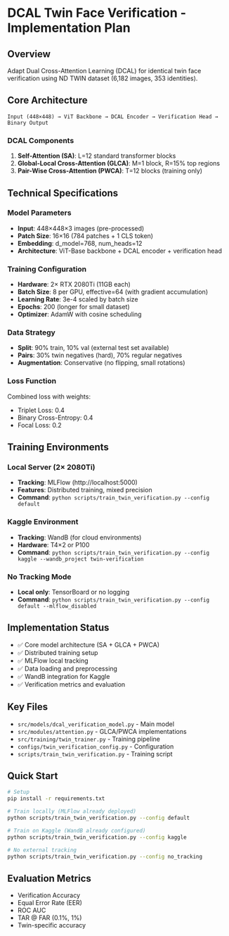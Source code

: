 # DCAL Twin Face Verification - Implementation Plan

## Overview
Adapt Dual Cross-Attention Learning (DCAL) for identical twin face verification using ND TWIN dataset (6,182 images, 353 identities).

## Core Architecture
```
Input (448×448) → ViT Backbone → DCAL Encoder → Verification Head → Binary Output
```

### DCAL Components
1. **Self-Attention (SA)**: L=12 standard transformer blocks
2. **Global-Local Cross-Attention (GLCA)**: M=1 block, R=15% top regions
3. **Pair-Wise Cross-Attention (PWCA)**: T=12 blocks (training only)

## Technical Specifications

### Model Parameters
- **Input**: 448×448×3 images (pre-processed)
- **Patch Size**: 16×16 (784 patches + 1 CLS token)
- **Embedding**: d_model=768, num_heads=12
- **Architecture**: ViT-Base backbone + DCAL encoder + verification head

### Training Configuration
- **Hardware**: 2× RTX 2080Ti (11GB each)
- **Batch Size**: 8 per GPU, effective=64 (with gradient accumulation)
- **Learning Rate**: 3e-4 scaled by batch size
- **Epochs**: 200 (longer for small dataset)
- **Optimizer**: AdamW with cosine scheduling

### Data Strategy
- **Split**: 90% train, 10% val (external test set available)
- **Pairs**: 30% twin negatives (hard), 70% regular negatives
- **Augmentation**: Conservative (no flipping, small rotations)

### Loss Function
Combined loss with weights:
- Triplet Loss: 0.4
- Binary Cross-Entropy: 0.4  
- Focal Loss: 0.2

## Training Environments

### Local Server (2× 2080Ti)
- **Tracking**: MLFlow (http://localhost:5000)
- **Features**: Distributed training, mixed precision
- **Command**: `python scripts/train_twin_verification.py --config default`

### Kaggle Environment
- **Tracking**: WandB (for cloud environments)
- **Hardware**: T4×2 or P100
- **Command**: `python scripts/train_twin_verification.py --config kaggle --wandb_project twin-verification`

### No Tracking Mode
- **Local only**: TensorBoard or no logging
- **Command**: `python scripts/train_twin_verification.py --config default --mlflow_disabled`

## Implementation Status
- ✅ Core model architecture (SA + GLCA + PWCA)
- ✅ Distributed training setup
- ✅ MLFlow local tracking
- ✅ Data loading and preprocessing
- ✅ WandB integration for Kaggle
- ✅ Verification metrics and evaluation

## Key Files
- `src/models/dcal_verification_model.py` - Main model
- `src/modules/attention.py` - GLCA/PWCA implementations  
- `src/training/twin_trainer.py` - Training pipeline
- `configs/twin_verification_config.py` - Configuration
- `scripts/train_twin_verification.py` - Training script

## Quick Start
```bash
# Setup
pip install -r requirements.txt

# Train locally (MLFlow already deployed)
python scripts/train_twin_verification.py --config default

# Train on Kaggle (WandB already configured)
python scripts/train_twin_verification.py --config kaggle

# No external tracking
python scripts/train_twin_verification.py --config no_tracking
```

## Evaluation Metrics
- Verification Accuracy
- Equal Error Rate (EER)
- ROC AUC
- TAR @ FAR (0.1%, 1%)
- Twin-specific accuracy